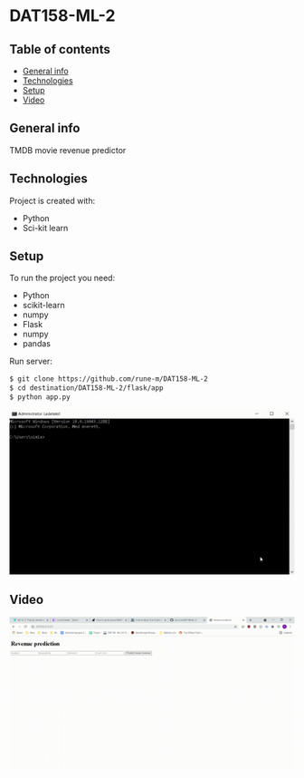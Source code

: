 # DAT158-ML-2

## Table of contents

- [General info](#general-info)
- [Technologies](#technologies)
- [Setup](#setup)
- [Video](#video)

## General info

TMDB movie revenue predictor

## Technologies

Project is created with:

- Python
- Sci-kit learn

## Setup

To run the project you need:

- Python
- scikit-learn
- numpy
- Flask
- numpy
- pandas

Run server:
```
$ git clone https://github.com/rune-m/DAT158-ML-2
$ cd destination/DAT158-ML-2/flask/app
$ python app.py
```

![](https://github.com/rune-m/DAT158-ML-2/blob/main/download-and-run-app.gif)


## Video
![](https://github.com/rune-m/DAT158-ML-2/blob/main/screen-capture%20(1).gif)
